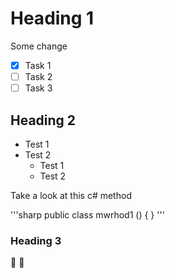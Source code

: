# Heading 1
Some change 
- [x] Task 1
- [ ] Task 2
- [ ] Task 3
## Heading 2 
* Test 1
* Test 2
  * Test 1
  * Test 2

Take a look at this c# method

'''sharp
public class mwrhod1 ()
{
}
'''

### Heading 3

🚀
🤯
